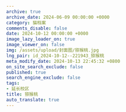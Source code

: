 ```yaml
---
archive: true
archive_date: 2024-06-09 00:00:00 +0000
category: 猫档案
comments_disable: false
date: 2024-10-12 00:00:00 +0000
image_lazy_loader_on: true
image_viewer_on: false
img: /assets/upload/封面图/猕猴桃.jpg
lng_pair: id_2024-10-12--221943_猕猴桃
meta_modify_date: 2024-10-13 22:45:32 +0800
on_site_search_exclude: false
published: true
search_engine_exclude: false
tags:
- 延长校区
title: 猕猴桃
auto_translate: true
---
```

